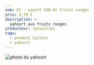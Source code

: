 ```yaml
---
nom: E7 - yaourt 430 ml fruits rouges
prix: 2,70 €
description: >
  yahourt aux fruits rouges
producteur: Jarouilles
tags: 
  - produit laitier
  - yahourt
---
```


![photo du yahourt](./media/yahourt.jpg)
